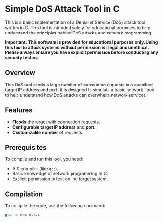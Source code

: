 # Simple DoS Attack Tool in C

This is a basic implementation of a Denial of Service (DoS) attack tool written in C. This tool is intended solely for educational purposes to help understand the principles behind DoS attacks and network programming. 

**Important: This software is provided for educational purposes only. Using this tool to attack systems without permission is illegal and unethical. Please always ensure you have explicit permission before conducting any security testing.**

## Overview

This DoS tool sends a large number of connection requests to a specified target IP address and port. It is designed to simulate a basic network flood to help understand how DoS attacks can overwhelm network services.

## Features

- **Floods** the target with connection requests.
- **Configurable target IP address** and **port**.
- **Customizable number** of requests.

## Prerequisites

To compile and run this tool, you need:

- A C compiler (like `gcc`).
- Basic knowledge of network programming in C.
- Explicit permission to test on the target system.

## Compilation

To compile the code, use the following command:

```bash
gcc -o dos dos.c
```
